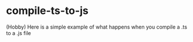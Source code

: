 # compile-ts-to-js
(Hobby) Here is a simple example of what happens when you compile a .ts to a .js file 
